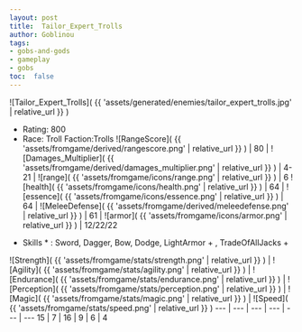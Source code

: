 ```yaml
---
layout: post
title:  Tailor_Expert_Trolls
author: Goblinou
tags:
- gobs-and-gods
- gameplay
- gobs
toc:  false
---
```


![Tailor_Expert_Trolls]( {{ 'assets/generated/enemies/tailor_expert_trolls.jpg' | relative_url }} )
- Rating: 800
- Race: Troll  Faction:Trolls
![RangeScore]( {{ 'assets/fromgame/derived/rangescore.png' | relative_url }} ) | 80 | ![Damages_Multiplier]( {{ 'assets/fromgame/derived/damages_multiplier.png' | relative_url }} ) | 4-21 | ![range]( {{ 'assets/fromgame/icons/range.png' | relative_url }} ) | 6
![health]( {{ 'assets/fromgame/icons/health.png' | relative_url }} ) | 64 | ![essence]( {{ 'assets/fromgame/icons/essence.png' | relative_url }} ) | 64 | ![MeleeDefense]( {{ 'assets/fromgame/derived/meleedefense.png' | relative_url }} ) | 61 | ![armor]( {{ 'assets/fromgame/icons/armor.png' | relative_url }} ) | 12/22/22
* Skills * : Sword, Dagger, Bow, Dodge, LightArmor + , TradeOfAllJacks + 

![Strength]( {{ 'assets/fromgame/stats/strength.png' | relative_url }} ) | ![Agility]( {{ 'assets/fromgame/stats/agility.png' | relative_url }} ) | ![Endurance]( {{ 'assets/fromgame/stats/endurance.png' | relative_url }} ) | ![Perception]( {{ 'assets/fromgame/stats/perception.png' | relative_url }} ) | ![Magic]( {{ 'assets/fromgame/stats/magic.png' | relative_url }} ) | ![Speed]( {{ 'assets/fromgame/stats/speed.png' | relative_url }} )
--- | --- | --- | --- | --- | ---
15 | 7 | 16 | 9 | 6 | 4
